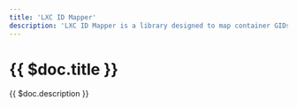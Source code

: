 ```yaml
---
title: 'LXC ID Mapper'
description: 'LXC ID Mapper is a library designed to map container GIDs to host UIDs for LXC containers.'
---
```


# {{ $doc.title }}

{{ $doc.description }}
